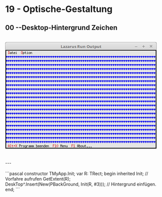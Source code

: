 # 19 - Optische-Gestaltung
## 00 --Desktop-Hintergrund Zeichen
<br>
<img src="image.png" alt="Selfhtml"><br><br>
<br>
---
<br>

<br>
```pascal
  constructor TMyApp.Init;
  var
    R: TRect;
  begin
    inherited Init;                                      // Vorfahre aufrufen
    GetExtent(R);
<br>
    DeskTop^.Insert(New(PBackGround, Init(R, #3)));   // Hintergrund einfügen.
  end;
```
<br>

